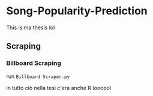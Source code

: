 # Song-Popularity-Prediction
This is ma thesis lol

## Scraping
### Billboard Scraping
run `Billboard Scraper.py`


in tutto ciò nella tesi c'era anche R loooool
